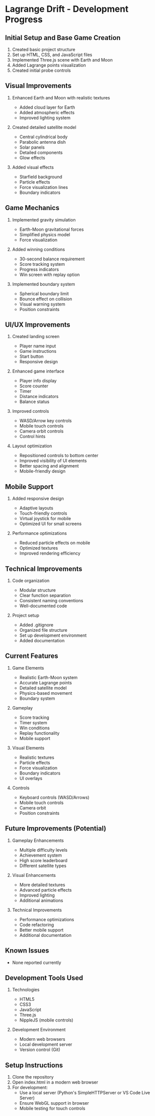 # Lagrange Drift - Development Progress

## Initial Setup and Base Game Creation
1. Created basic project structure
2. Set up HTML, CSS, and JavaScript files
3. Implemented Three.js scene with Earth and Moon
4. Added Lagrange points visualization
5. Created initial probe controls

## Visual Improvements
1. Enhanced Earth and Moon with realistic textures
   - Added cloud layer for Earth
   - Added atmospheric effects
   - Improved lighting system

2. Created detailed satellite model
   - Central cylindrical body
   - Parabolic antenna dish
   - Solar panels
   - Detailed components
   - Glow effects

3. Added visual effects
   - Starfield background
   - Particle effects
   - Force visualization lines
   - Boundary indicators

## Game Mechanics
1. Implemented gravity simulation
   - Earth-Moon gravitational forces
   - Simplified physics model
   - Force visualization

2. Added winning conditions
   - 30-second balance requirement
   - Score tracking system
   - Progress indicators
   - Win screen with replay option

3. Implemented boundary system
   - Spherical boundary limit
   - Bounce effect on collision
   - Visual warning system
   - Position constraints

## UI/UX Improvements
1. Created landing screen
   - Player name input
   - Game instructions
   - Start button
   - Responsive design

2. Enhanced game interface
   - Player info display
   - Score counter
   - Timer
   - Distance indicators
   - Balance status

3. Improved controls
   - WASD/Arrow key controls
   - Mobile touch controls
   - Camera orbit controls
   - Control hints

4. Layout optimization
   - Repositioned controls to bottom center
   - Improved visibility of UI elements
   - Better spacing and alignment
   - Mobile-friendly design

## Mobile Support
1. Added responsive design
   - Adaptive layouts
   - Touch-friendly controls
   - Virtual joystick for mobile
   - Optimized UI for small screens

2. Performance optimizations
   - Reduced particle effects on mobile
   - Optimized textures
   - Improved rendering efficiency

## Technical Improvements
1. Code organization
   - Modular structure
   - Clear function separation
   - Consistent naming conventions
   - Well-documented code

2. Project setup
   - Added .gitignore
   - Organized file structure
   - Set up development environment
   - Added documentation

## Current Features
1. Game Elements
   - Realistic Earth-Moon system
   - Accurate Lagrange points
   - Detailed satellite model
   - Physics-based movement
   - Boundary system

2. Gameplay
   - Score tracking
   - Timer system
   - Win conditions
   - Replay functionality
   - Mobile support

3. Visual Elements
   - Realistic textures
   - Particle effects
   - Force visualization
   - Boundary indicators
   - UI overlays

4. Controls
   - Keyboard controls (WASD/Arrows)
   - Mobile touch controls
   - Camera orbit
   - Position constraints

## Future Improvements (Potential)
1. Gameplay Enhancements
   - Multiple difficulty levels
   - Achievement system
   - High score leaderboard
   - Different satellite types

2. Visual Enhancements
   - More detailed textures
   - Advanced particle effects
   - Improved lighting
   - Additional animations

3. Technical Improvements
   - Performance optimizations
   - Code refactoring
   - Better mobile support
   - Additional documentation

## Known Issues
- None reported currently

## Development Tools Used
1. Technologies
   - HTML5
   - CSS3
   - JavaScript
   - Three.js
   - NippleJS (mobile controls)

2. Development Environment
   - Modern web browsers
   - Local development server
   - Version control (Git)

## Setup Instructions
1. Clone the repository
2. Open index.html in a modern web browser
3. For development:
   - Use a local server (Python's SimpleHTTPServer or VS Code Live Server)
   - Ensure WebGL support in browser
   - Mobile testing for touch controls 